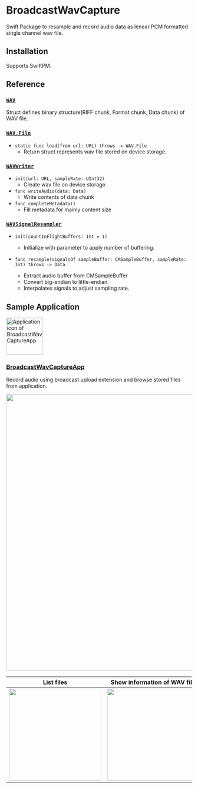 # BroadcastWavCapture

Swift Package to resample and record audio data as lenear PCM formatted single channel wav file.

## Installation

Supports SwiftPM.

## Reference

### [`WAV`](./Sources/BroadcastWavCapture/WAV.swift)

Struct defines binary structure(RIFF chunk, Format chunk, Data chunk) of WAV file.

### [`WAV.File`](./Sources/BroadcastWavCapture/WAV+File.swift)

- `static func load(from url: URL) throws -> WAV.File`
   - Return struct represents wav file stored on device storage.

### [`WAVWriter`](./Sources/BroadcastWavCapture/WAVWriter.swift)

- `init(url: URL, sampleRate: UInt32)`
   - Create wav file on device storage
- `func writeAudio(data: Data)`
   - Write contents of data chunk
- `func completeMetadata()`
   - Fill metadata for mainly content size

### [`WAVSignalResampler`](./Sources/BroadcastWavCapture/WAVSignalResampler.swift)

- `init(countInFlightBuffers: Int = 1)`
   - Initialize with parameter to apply number of buffering.

- `func resample(signalsOf sampleBuffer: CMSampleBuffer, sampleRate: Int) throws -> Data`
   - Extract audio buffer from CMSampleBuffer
   - Convert big-endian to little-endian.
   - Interpolates signals to adjust sampling rate.
 
## Sample Application

<img src="https://github.com/user-attachments/assets/a717bed2-adaf-43d9-8a97-d0c1eed0ec6b" width="100" alt="Application icon of BroadcastWavCaptureApp." title="BroadcastWavCaptureApp">

### [BroadcastWavCaptureApp](./App)

Record audio using broadcast upload extension and browse stored files from application.

<img src="https://github.com/user-attachments/assets/691c80da-2d38-4edc-bceb-355fb7f01602" width="750">

| List files | Show information of WAV file | Preview audio wave form |
|:---:|:---:|:---:|
| <kbd><img src="https://github.com/user-attachments/assets/c3324730-c809-44f3-b8fb-1399bc802d91" width="250"></kbd> | <kbd><img src="https://github.com/user-attachments/assets/7390398a-e681-4cb3-8d32-a5bbdc1805b6" width="250"></kbd> | <kbd><img src="https://github.com/user-attachments/assets/921cfc48-042e-4ba5-831a-6e73940c4e0f" width="250"></kbd> |
